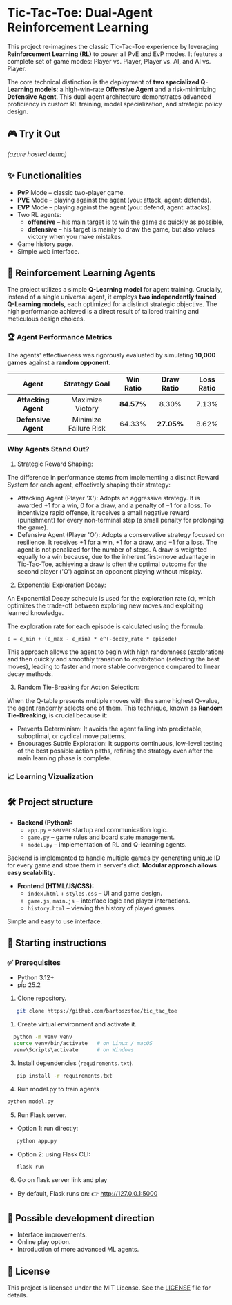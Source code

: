 # Tic-Tac-Toe: Dual-Agent Reinforcement Learning

This project re-imagines the classic Tic-Tac-Toe experience by leveraging **Reinforcement Learning (RL)** to power all PvE and EvP modes. It features a complete set of game modes: Player vs. Player, Player vs. AI, and AI vs. Player.

The core technical distinction is the deployment of **two specialized Q-Learning models**: a high-win-rate **Offensive Agent** and a risk-minimizing **Defensive Agent**. This dual-agent architecture demonstrates advanced proficiency in custom RL training, model specialization, and strategic policy design.

## 🎮 Try it Out 
*(azure hosted demo)*

## ✨ Functionalities
- **PvP** Mode – classic two-player game.  
- **PVE** Mode – playing against the agent (you: attack, agent: defends).  
- **EVP** Mode – playing against the agent (you: defend, agent: attacks).
- Two RL agents:
  - **offensive** – his main target is to win the game as quickly as possible,  
  - **defensive** – his target is mainly to draw the game, but also values victory when you make mistakes.  
- Game history page.
- Simple web interface.  

## 🤖 Reinforcement Learning Agents
The project utilizes a simple **Q-Learning model** for agent training. Crucially, instead of a single universal agent, it employs **two independently trained Q-Learning models**, each optimized for a distinct strategic objective. The high performance achieved is a direct result of tailored training and meticulous design choices.

### 🏆 Agent Performance Metrics

The agents' effectiveness was rigorously evaluated by simulating **10,000 games** against a **random opponent**.

|        Agent        |     Strategy Goal     | Win Ratio  | Draw Ratio | Loss Ratio |
|:---:|:---:|:---:| :---: | :---: |
| **Attacking Agent** |   Maximize Victory    | **84.57%** | 8.30% | 7.13% |
| **Defensive Agent** | Minimize Failure Risk |   64.33%   | **27.05%** | 8.62% |

### Why Agents Stand Out?

1. Strategic Reward Shaping:

The difference in performance stems from implementing a distinct Reward System for each agent, effectively shaping their strategy:
- Attacking Agent (Player 'X'): Adopts an aggressive strategy. It is awarded +1 for a win, 0 for a draw, and a penalty of −1 for a loss. To incentivize rapid offense, it receives a small negative reward (punishment) for every non-terminal step (a small penalty for prolonging the game).
- Defensive Agent (Player 'O'): Adopts a conservative strategy focused on resilience. It receives +1 for a win, +1 for a draw, and −1 for a loss. The agent is not penalized for the number of steps. A draw is weighted equally to a win because, due to the inherent first-move advantage in Tic-Tac-Toe, achieving a draw is often the optimal outcome for the second player ('O') against an opponent playing without misplay.

2. Exponential Exploration Decay:

An Exponential Decay schedule is used for the exploration rate (ϵ), which optimizes the trade-off between exploring new moves and exploiting learned knowledge.

The exploration rate for each episode is calculated using the formula:

`ϵ = ϵ_min + (ϵ_max - ϵ_min) * e^(-decay_rate * episode)`

This approach allows the agent to begin with high randomness (exploration) and then quickly and smoothly transition to exploitation (selecting the best moves), leading to faster and more stable convergence compared to linear decay methods.

3. Random Tie-Breaking for Action Selection:

When the Q-table presents multiple moves with the same highest Q-value, the agent randomly selects one of them. This technique, known as **Random Tie-Breaking**, is crucial because it:
- Prevents Determinism: It avoids the agent falling into predictable, suboptimal, or cyclical move patterns.
- Encourages Subtle Exploration: It supports continuous, low-level testing of the best possible action paths, refining the strategy even after the main learning phase is complete.

### 📈 Learning Vizualization

## 🛠️ Project structure
- **Backend (Python):**  
  - `app.py` – server startup and communication logic.  
  - `game.py` – game rules and board state management.  
  - `model.py` – implementation of RL and Q-learning agents.

Backend is implemented to handle multiple games by generating unique ID for every game and store them in server's dict. **Modular approach allows easy scalability**.

- **Frontend (HTML/JS/CSS):**  
  - `index.html` + `styles.css` – UI and game design.  
  - `game.js`, `main.js` – interface logic and player interactions.  
  - `history.html` – viewing the history of played games.

Simple and easy to use interface.


## 🚀 Starting instructions
### ✅ Prerequisites
- Python 3.12+ 
- pip  25.2


1. Clone repository.
```bash
   git clone https://github.com/bartoszstec/tic_tac_toe
```
1. Create virtual environment and activate it.
```bash
  python -m venv venv
  source venv/bin/activate   # on Linux / macOS
  venv\Scripts\activate      # on Windows
```
3. Install dependencies (`requirements.txt`).
```bash
   pip install -r requirements.txt
```
4. Run model.py to train agents
```bash
python model.py
```
5. Run Flask server.
 - Option 1: run directly:
```bash
   python app.py
```

 - Option 2: using Flask CLI:
```bash
   flask run
```

6. Go on flask server link and play
- By default, Flask runs on:
👉 http://127.0.0.1:5000

## 📌 Possible development direction
- Interface improvements.
- Online play option.
- Introduction of more advanced ML agents.


## 📄 License
This project is licensed under the MIT License.
See the [LICENSE](./LICENSE) file for details.
